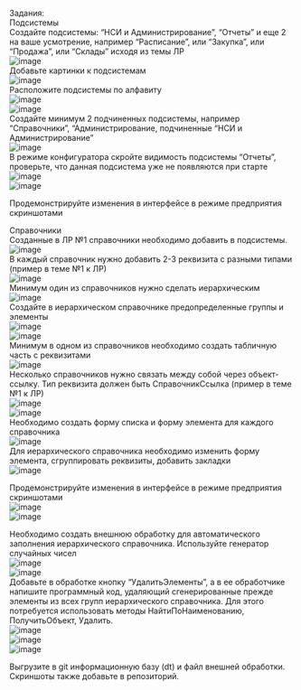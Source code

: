 Задания:  
Подсистемы  
Создайте подсистемы: “НСИ и Администрирование”, “Отчеты” и еще 2 на ваше усмотрение, например “Расписание”, или “Закупка”, или “Продажа”, или “Склады” исходя из темы ЛР  
![image](https://user-images.githubusercontent.com/107550671/209158757-74f1ef96-c949-4b98-b713-f3ae8c7e93b1.png)  
Добавьте картинки к подсистемам  
![image](https://user-images.githubusercontent.com/107550671/209158967-94da94fc-0351-459e-9a06-a275d7e53f8e.png)  
Расположите подсистемы по алфавиту  
![image](https://user-images.githubusercontent.com/107550671/209159072-7508b96d-017c-4309-9636-00cf71046538.png)  
![image](https://user-images.githubusercontent.com/107550671/209159113-25bb9791-b269-4cdd-aa9d-341ff8c5629e.png)  
Создайте минимум 2 подчиненных подсистемы, например “Справочники”, “Администрирование, подчиненные “НСИ и Администрирование”  
![image](https://user-images.githubusercontent.com/107550671/209159240-205f84e0-dced-4838-b354-69d30aadd92c.png)  
В режиме конфигуратора скройте видимость подсистемы “Отчеты”, проверьте, что данная подсистема уже не появляются при старте  
![image](https://user-images.githubusercontent.com/107550671/209159320-b8ba3fcb-cc05-46d6-adfe-af785372eae9.png)  
![image](https://user-images.githubusercontent.com/107550671/209159424-586f518f-6ab6-4dc8-a069-8aee9ea393e1.png)  
  
Продемонстрируйте изменения в интерфейсе в режиме предприятия скриншотами   
  
Справочники  
Созданные в ЛР №1 справочники необходимо добавить в подсистемы.  
![image](https://user-images.githubusercontent.com/107550671/209159583-16bd786d-2296-4aea-8d51-6dca4757c720.png)  
В каждый справочник нужно добавить 2-3 реквизита с разными типами (пример в теме №1 к ЛР)  
![image](https://user-images.githubusercontent.com/107550671/209160196-b6fc84ca-4d70-408e-ac26-cf23a9154c41.png)  
Минимум один из справочников нужно сделать иерархическим  
![image](https://user-images.githubusercontent.com/107550671/209160369-cc371932-a406-4843-939a-797e26c06c85.png)  
Создайте в иерархическом справочнике предопределенные группы и элементы  
![image](https://user-images.githubusercontent.com/107550671/209160714-a2a8791e-1ffc-457f-af6f-596833217383.png)  
![image](https://user-images.githubusercontent.com/107550671/209161002-eea117e6-8b4b-41ea-9d89-140ce6000ad9.png)  
Минимум в одном из справочников необходимо создать табличную часть с реквизитами  
![image](https://user-images.githubusercontent.com/107550671/209161356-8f82d603-25c9-41b2-82c7-c612171030d9.png)  
Несколько справочников нужно связать между собой через объект-ссылку. Тип реквизита должен быть СправочникСсылка (пример в теме №1 к ЛР)  
![image](https://user-images.githubusercontent.com/107550671/209162463-49d180fd-ba81-4c41-b101-71523958a3a3.png)  
![image](https://user-images.githubusercontent.com/107550671/209162598-c78479d3-a816-4bc5-ae4c-d1e94c518ac8.png)  
Необходимо создать форму списка и форму элемента для каждого справочника  
![image](https://user-images.githubusercontent.com/107550671/209163154-a1cb385c-29d8-4db1-8058-efc4fcb0bea6.png)  
Для иерархического справочника необходимо изменить форму элемента, сгруппировать реквизиты, добавить закладки  
![image](https://user-images.githubusercontent.com/107550671/209163501-2a0d7503-bb08-4066-b04c-7f6f015b1504.png)  
  
Продемонстрируйте изменения в интерфейсе в режиме предприятия скриншотами  
![image](https://user-images.githubusercontent.com/107550671/209163664-fe881b3d-1111-47ad-a723-f4c4b1439d37.png)  
![image](https://user-images.githubusercontent.com/107550671/209163717-6b88f48f-378b-4982-890d-e1806a7b9d3a.png)  
  

Необходимо создать внешнюю обработку для автоматического заполнения иерархического справочника. Используйте генератор случайных чисел  
![image](https://user-images.githubusercontent.com/107550671/209165373-5d121817-1232-4186-98da-3bd8fa2315ae.png)  
![image](https://user-images.githubusercontent.com/107550671/209165410-529985dd-f189-4033-b14d-38369a821fbe.png)  
Добавьте в обработке кнопку “УдалитьЭлементы”, а в ее обработчике напишите программный код, удаляющий сгенерированные прежде элементы из всех групп иерархического справочника. Для этого потребуется использовать методы НайтиПоНаименованию, ПолучитьОбъект, Удалить.  
![image](https://user-images.githubusercontent.com/107550671/209165479-2884c4fc-2d56-465e-9623-df9697bfdf90.png)  
![image](https://user-images.githubusercontent.com/107550671/209165517-7fdd1d36-2139-4b7c-904d-fa0c44782fce.png)  
![image](https://user-images.githubusercontent.com/107550671/209165571-13a08db3-2175-46a2-a028-e8f9d1b91c57.png)  
  

Выгрузите в git информационную базу (dt) и файл внешней обработки. Скриншоты также добавьте в репозиторий.  
